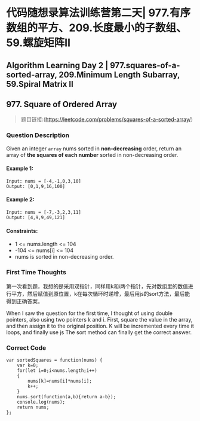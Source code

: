 # 代码随想录算法训练营第二天| 977.有序数组的平方、209.长度最小的子数组、59.螺旋矩阵II
## Algorithm Learning Day 2 | 977.squares-of-a-sorted-array, 209.Minimum Length Subarray, 59.Spiral Matrix II

## 977. Square of Ordered Array
> 题目链接:(https://leetcode.com/problems/squares-of-a-sorted-array/)

### Question Description
Given an integer `array` nums sorted in **non-decreasing** order, return an array of **the squares of each number** sorted in non-decreasing order.

#### Example 1:
```
Input: nums = [-4,-1,0,3,10]
Output: [0,1,9,16,100]
```
#### Example 2:
```
Input: nums = [-7,-3,2,3,11]
Output: [4,9,9,49,121]
```
#### Constraints:
- 1 <= nums.length <= 104
- -104 <= nums[i] <= 104
- nums is sorted in non-decreasing order.

### First Time Thoughts
第一次看到题，我想的是采用双指针，同样用k和i两个指针，先对数组里的数值进行平方，然后赋值到原位置，k在每次循环时递增，最后用js的sort方法，最后能得到正确答案。<br>

When I saw the question for the first time, I thought of using double pointers, also using two pointers k and i. First, square the value in the array, and then assign it to the original position. K will be incremented every time it loops, and finally use js The sort method can finally get the correct answer.

### Correct Code
```
var sortedSquares = function(nums) {
    var k=0;
    for(let i=0;i<nums.length;i++)
    {
        nums[k]=nums[i]*nums[i];
        k++;
    }
    nums.sort(function(a,b){return a-b});
    console.log(nums);
    return nums;
};
```
